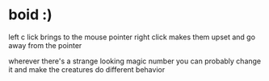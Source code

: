 # boid :)
left c lick brings to the mouse pointer
right click makes them upset and go away from the pointer

wherever there's a strange looking magic number you can probably change it and make the creatures do different behavior
